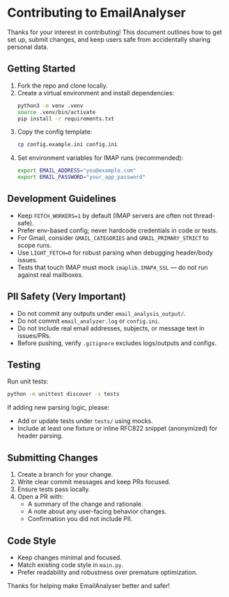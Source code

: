 # Contributing to EmailAnalyser

Thanks for your interest in contributing! This document outlines how to get set up, submit changes, and keep users safe from accidentally sharing personal data.

## Getting Started

1. Fork the repo and clone locally.
2. Create a virtual environment and install dependencies:
   ```bash
   python3 -m venv .venv
   source .venv/bin/activate
   pip install -r requirements.txt
   ```
3. Copy the config template:
   ```bash
   cp config.example.ini config.ini
   ```
4. Set environment variables for IMAP runs (recommended):
   ```bash
   export EMAIL_ADDRESS="you@example.com"
   export EMAIL_PASSWORD="your_app_password"
   ```

## Development Guidelines

- Keep `FETCH_WORKERS=1` by default (IMAP servers are often not thread-safe).
- Prefer env-based config; never hardcode credentials in code or tests.
- For Gmail, consider `GMAIL_CATEGORIES` and `GMAIL_PRIMARY_STRICT` to scope runs.
- Use `LIGHT_FETCH=0` for robust parsing when debugging header/body issues.
- Tests that touch IMAP must mock `imaplib.IMAP4_SSL` — do not run against real mailboxes.

## PII Safety (Very Important)

- Do not commit any outputs under `email_analysis_output/`.
- Do not commit `email_analyzer.log` or `config.ini`.
- Do not include real email addresses, subjects, or message text in issues/PRs.
- Before pushing, verify `.gitignore` excludes logs/outputs and configs.

## Testing

Run unit tests:
```bash
python -m unittest discover -s tests
```

If adding new parsing logic, please:
- Add or update tests under `tests/` using mocks.
- Include at least one fixture or inline RFC822 snippet (anonymized) for header parsing.

## Submitting Changes

1. Create a branch for your change.
2. Write clear commit messages and keep PRs focused.
3. Ensure tests pass locally.
4. Open a PR with:
   - A summary of the change and rationale.
   - A note about any user-facing behavior changes.
   - Confirmation you did not include PII.

## Code Style

- Keep changes minimal and focused.
- Match existing code style in `main.py`.
- Prefer readability and robustness over premature optimization.

Thanks for helping make EmailAnalyser better and safer!
